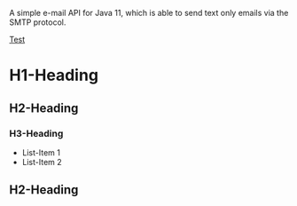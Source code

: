 A simple e-mail API for Java 11, which is able to send text only emails via the SMTP protocol.

[Test](src/main/java/module-info.java)

# H1-Heading
## H2-Heading
### H3-Heading
* List-Item 1
* List-Item 2
## H2-Heading
